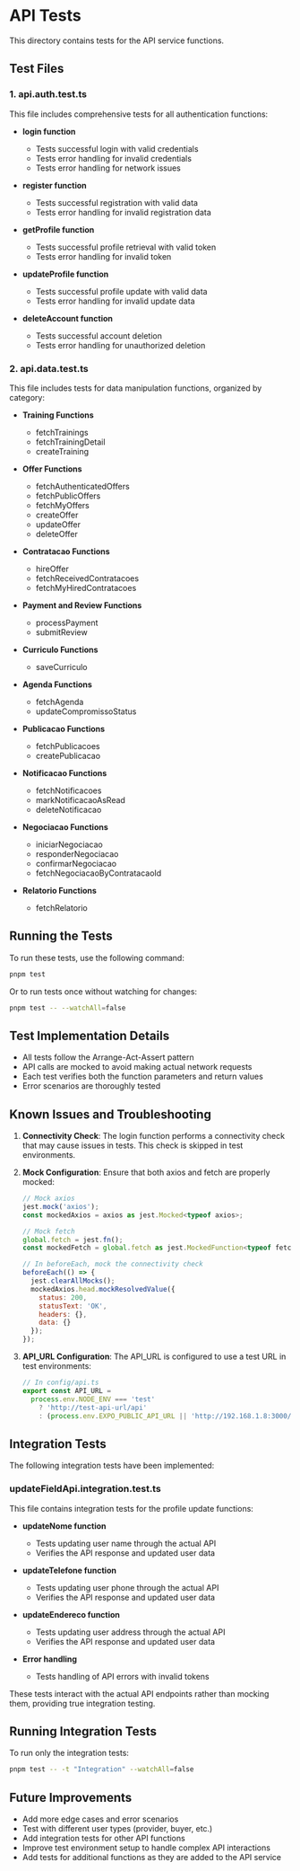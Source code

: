 # API Tests

This directory contains tests for the API service functions.

## Test Files

### 1. api.auth.test.ts

This file includes comprehensive tests for all authentication functions:

- **login function**
   - Tests successful login with valid credentials
   - Tests error handling for invalid credentials
   - Tests error handling for network issues

- **register function**
   - Tests successful registration with valid data
   - Tests error handling for invalid registration data

- **getProfile function**
   - Tests successful profile retrieval with valid token
   - Tests error handling for invalid token

- **updateProfile function**
   - Tests successful profile update with valid data
   - Tests error handling for invalid update data

- **deleteAccount function**
   - Tests successful account deletion
   - Tests error handling for unauthorized deletion

### 2. api.data.test.ts

This file includes tests for data manipulation functions, organized by category:

- **Training Functions**
   - fetchTrainings
   - fetchTrainingDetail
   - createTraining

- **Offer Functions**
   - fetchAuthenticatedOffers
   - fetchPublicOffers
   - fetchMyOffers
   - createOffer
   - updateOffer
   - deleteOffer

- **Contratacao Functions**
   - hireOffer
   - fetchReceivedContratacoes
   - fetchMyHiredContratacoes

- **Payment and Review Functions**
   - processPayment
   - submitReview

- **Curriculo Functions**
   - saveCurriculo

- **Agenda Functions**
   - fetchAgenda
   - updateCompromissoStatus

- **Publicacao Functions**
   - fetchPublicacoes
   - createPublicacao

- **Notificacao Functions**
   - fetchNotificacoes
   - markNotificacaoAsRead
   - deleteNotificacao

- **Negociacao Functions**
   - iniciarNegociacao
   - responderNegociacao
   - confirmarNegociacao
   - fetchNegociacaoByContratacaoId

- **Relatorio Functions**
   - fetchRelatorio

## Running the Tests

To run these tests, use the following command:

```bash
pnpm test
```

Or to run tests once without watching for changes:

```bash
pnpm test -- --watchAll=false
```

## Test Implementation Details

- All tests follow the Arrange-Act-Assert pattern
- API calls are mocked to avoid making actual network requests
- Each test verifies both the function parameters and return values
- Error scenarios are thoroughly tested

## Known Issues and Troubleshooting

1. **Connectivity Check**: The login function performs a connectivity check that may cause issues in tests. This check is skipped in test environments.

2. **Mock Configuration**: Ensure that both axios and fetch are properly mocked:
   ```javascript
   // Mock axios
   jest.mock('axios');
   const mockedAxios = axios as jest.Mocked<typeof axios>;

   // Mock fetch
   global.fetch = jest.fn();
   const mockedFetch = global.fetch as jest.MockedFunction<typeof fetch>;

   // In beforeEach, mock the connectivity check
   beforeEach(() => {
     jest.clearAllMocks();
     mockedAxios.head.mockResolvedValue({
       status: 200,
       statusText: 'OK',
       headers: {},
       data: {}
     });
   });
   ```

3. **API_URL Configuration**: The API_URL is configured to use a test URL in test environments:
   ```javascript
   // In config/api.ts
   export const API_URL = 
     process.env.NODE_ENV === 'test' 
       ? 'http://test-api-url/api'
       : (process.env.EXPO_PUBLIC_API_URL || 'http://192.168.1.8:3000/api');
   ```

## Integration Tests

The following integration tests have been implemented:

### updateFieldApi.integration.test.ts

This file contains integration tests for the profile update functions:

- **updateNome function**
  - Tests updating user name through the actual API
  - Verifies the API response and updated user data

- **updateTelefone function**
  - Tests updating user phone through the actual API
  - Verifies the API response and updated user data

- **updateEndereco function**
  - Tests updating user address through the actual API
  - Verifies the API response and updated user data

- **Error handling**
  - Tests handling of API errors with invalid tokens

These tests interact with the actual API endpoints rather than mocking them, providing true integration testing.

## Running Integration Tests

To run only the integration tests:

```bash
pnpm test -- -t "Integration" --watchAll=false
```

## Future Improvements

- Add more edge cases and error scenarios
- Test with different user types (provider, buyer, etc.)
- Add integration tests for other API functions
- Improve test environment setup to handle complex API interactions
- Add tests for additional functions as they are added to the API service
